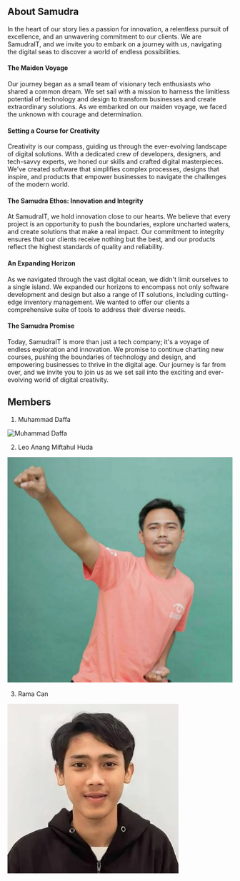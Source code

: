 ## About Samudra
In the heart of our story lies a passion for innovation, a relentless pursuit of excellence, and an unwavering commitment to our clients. We are SamudraIT, and we invite you to embark on a journey with us, navigating the digital seas to discover a world of endless possibilities.

#### The Maiden Voyage
Our journey began as a small team of visionary tech enthusiasts who shared a common dream. We set sail with a mission to harness the limitless potential of technology and design to transform businesses and create extraordinary solutions. As we embarked on our maiden voyage, we faced the unknown with courage and determination.

#### Setting a Course for Creativity
Creativity is our compass, guiding us through the ever-evolving landscape of digital solutions. With a dedicated crew of developers, designers, and tech-savvy experts, we honed our skills and crafted digital masterpieces. We've created software that simplifies complex processes, designs that inspire, and products that empower businesses to navigate the challenges of the modern world.

#### The Samudra Ethos: Innovation and Integrity
At SamudraIT, we hold innovation close to our hearts. We believe that every project is an opportunity to push the boundaries, explore uncharted waters, and create solutions that make a real impact. Our commitment to integrity ensures that our clients receive nothing but the best, and our products reflect the highest standards of quality and reliability.

#### An Expanding Horizon
As we navigated through the vast digital ocean, we didn't limit ourselves to a single island. We expanded our horizons to encompass not only software development and design but also a range of IT solutions, including cutting-edge inventory management. We wanted to offer our clients a comprehensive suite of tools to address their diverse needs.

#### The Samudra Promise
Today, SamudraIT is more than just a tech company; it's a voyage of endless exploration and innovation. We promise to continue charting new courses, pushing the boundaries of technology and design, and empowering businesses to thrive in the digital age. Our journey is far from over, and we invite you to join us as we set sail into the exciting and ever-evolving world of digital creativity.


## Members
1. Muhammad Daffa
   
![Muhammad Daffa]([https://github.com/dap23.png](https://raw.githubusercontent.com/samudra-team/.github/refs/heads/main/profile/assets/m-daffa.webp))

2. Leo Anang Miftahul Huda
   
![Leo Anang Miftahul Huda](https://raw.githubusercontent.com/samudra-team/.github/refs/heads/main/profile/assets/leo-anang-m.webp)

3. Rama Can
   
![Rama Can](https://raw.githubusercontent.com/samudra-team/.github/refs/heads/main/profile/assets/rama-can.webp)
